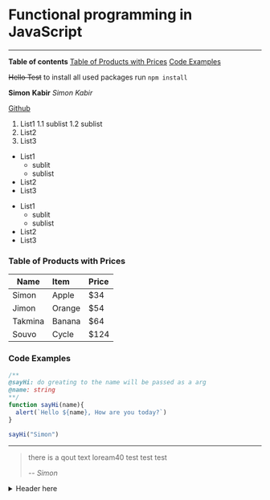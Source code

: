 # Functional programming in JavaScript

--- 
**Table of contents**
[Table of Products with Prices](###Table-of-Products-with-Prices)
[Code Examples](###Code-Examples)

~~Hello Test~~
to install all used packages run `npm install`

**Simon**
__Kabir__
*Simon*
_Kabir_

[Github](https://github.com/BB-Simon)

1. List1
  1.1 sublist
  1.2 sublist
2. List2
3. List3

* List1
  * sublit
  * sublist
* List2
* List3

- List1
  - sublit
  - sublist
- List2
- List3
### Table of Products with Prices

| Name   | Item          | Price      
|--------|:--------------|:--------|
| Simon  | Apple         |     $34 |
| Jimon  | Orange        |     $54 |
| Takmina| Banana        |     $64 |
| Souvo  | Cycle         |    $124 |

### Code Examples

```javascript
/**
@sayHi: do greating to the name will be passed as a arg
@name: string
**/
function sayHi(name){
  alert(`Hello ${name}, How are you today?`)
}

sayHi("Simon")
```
---
> there is a qout text loream40
> test test test
>
> -- <cite>Simon</cite>

<details>
  <summary>Header here</summary>

  details of the block code will go here
  - List1
    - sublit
    - sublist
  - List2
  - List3

  ```javascript
  /**
  @sayHi: do greating to the name will be passed as a arg
  @name: string
  **/
  function sayHi(name){
    alert(`Hello ${name}, How are you today?`)
  }

  sayHi("Simon")
  ```
</details>
